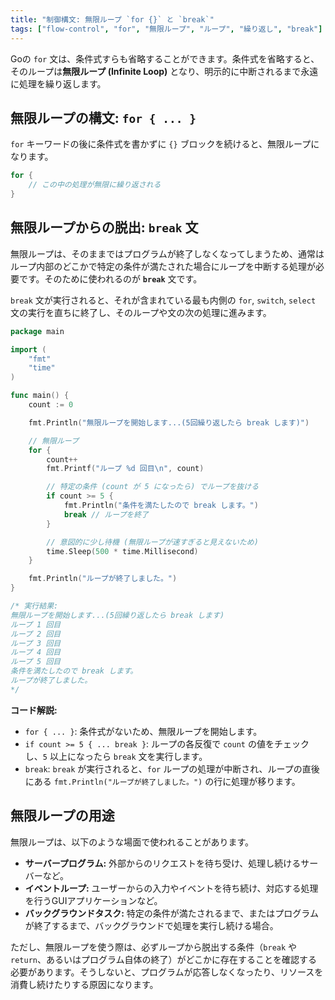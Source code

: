 ```yaml
---
title: "制御構文: 無限ループ `for {}` と `break`"
tags: ["flow-control", "for", "無限ループ", "ループ", "繰り返し", "break"]
---
```


Goの `for` 文は、条件式すらも省略することができます。条件式を省略すると、そのループは**無限ループ (Infinite Loop)** となり、明示的に中断されるまで永遠に処理を繰り返します。

## 無限ループの構文: `for { ... }`

`for` キーワードの後に条件式を書かずに `{}` ブロックを続けると、無限ループになります。

```go
for {
	// この中の処理が無限に繰り返される
}
```

## 無限ループからの脱出: `break` 文

無限ループは、そのままではプログラムが終了しなくなってしまうため、通常はループ内部のどこかで特定の条件が満たされた場合にループを中断する処理が必要です。そのために使われるのが **`break`** 文です。

`break` 文が実行されると、それが含まれている最も内側の `for`, `switch`, `select` 文の実行を直ちに終了し、そのループや文の次の処理に進みます。

```go title="無限ループと break の例"
package main

import (
	"fmt"
	"time"
)

func main() {
	count := 0

	fmt.Println("無限ループを開始します...(5回繰り返したら break します)")

	// 無限ループ
	for {
		count++
		fmt.Printf("ループ %d 回目\n", count)

		// 特定の条件 (count が 5 になったら) でループを抜ける
		if count >= 5 {
			fmt.Println("条件を満たしたので break します。")
			break // ループを終了
		}

		// 意図的に少し待機 (無限ループが速すぎると見えないため)
		time.Sleep(500 * time.Millisecond)
	}

	fmt.Println("ループが終了しました。")
}

/* 実行結果:
無限ループを開始します...(5回繰り返したら break します)
ループ 1 回目
ループ 2 回目
ループ 3 回目
ループ 4 回目
ループ 5 回目
条件を満たしたので break します。
ループが終了しました。
*/
```

**コード解説:**

*   `for { ... }`: 条件式がないため、無限ループを開始します。
*   `if count >= 5 { ... break }`: ループの各反復で `count` の値をチェックし、`5` 以上になったら `break` 文を実行します。
*   `break`: `break` が実行されると、`for` ループの処理が中断され、ループの直後にある `fmt.Println("ループが終了しました。")` の行に処理が移ります。

## 無限ループの用途

無限ループは、以下のような場面で使われることがあります。

*   **サーバープログラム:** 外部からのリクエストを待ち受け、処理し続けるサーバーなど。
*   **イベントループ:** ユーザーからの入力やイベントを待ち続け、対応する処理を行うGUIアプリケーションなど。
*   **バックグラウンドタスク:** 特定の条件が満たされるまで、またはプログラムが終了するまで、バックグラウンドで処理を実行し続ける場合。

ただし、無限ループを使う際は、必ずループから脱出する条件（`break` や `return`、あるいはプログラム自体の終了）がどこかに存在することを確認する必要があります。そうしないと、プログラムが応答しなくなったり、リソースを消費し続けたりする原因になります。